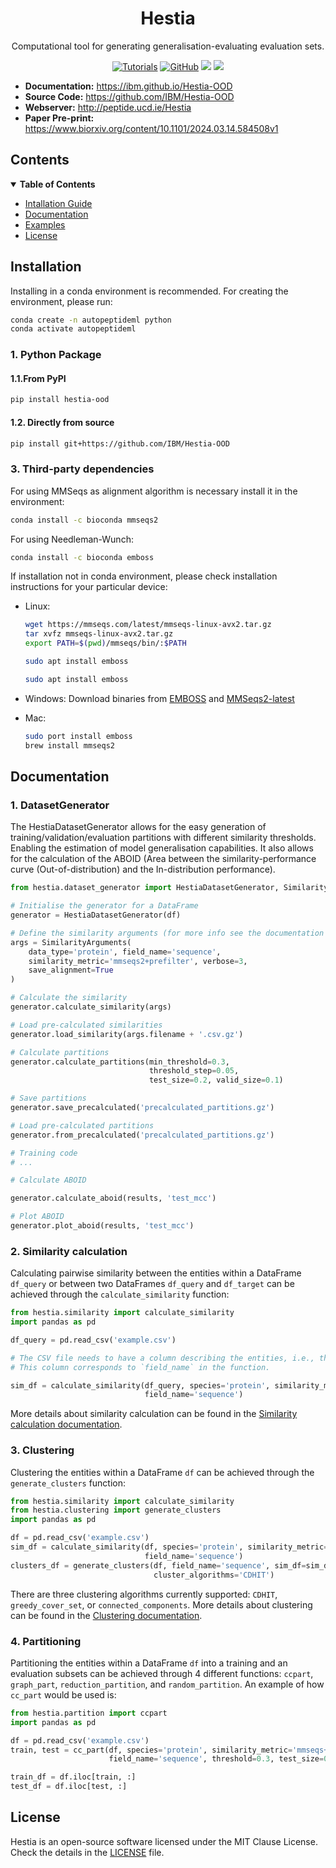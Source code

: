 <div align="center">
  <h1>Hestia</h1>

  <p>Computational tool for generating generalisation-evaluating evaluation sets.</p>
  
  <a href="https://ibm.github.io/Hestia-OOD/"><img alt="Tutorials" src="https://img.shields.io/badge/docs-tutorials-green" /></a>
  <a href="https://github.com/IBM/Hestia-OOD/blob/main/LICENSE"><img alt="GitHub" src="https://img.shields.io/github/license/IBM/Hestia-OOD" /></a>
  <a href="https://pypi.org/project/hestia-ood/"><img src="https://img.shields.io/pypi/v/hestia-ood" /></a>
  <a href="https://pypi.org/project/hestia-ood/"><img src="https://img.shields.io/pypi/dm/hestia-ood" /></a>

</div>

- **Documentation:**  <a href="https://ibm.github.io/Hestia-OOD/" target="_blank">https://ibm.github.io/Hestia-OOD</a>
- **Source Code:** <a href="https://github.com/IBM/Hestia-OOD" target="_blank">https://github.com/IBM/Hestia-OOD</a>
- **Webserver:** <a href="http://peptide.ucd.ie/Hestia" target="_blank">http://peptide.ucd.ie/Hestia</a>
- **Paper Pre-print:** <a href="https://www.biorxiv.org/content/10.1101/2024.03.14.584508v1" target="_blank">https://www.biorxiv.org/content/10.1101/2024.03.14.584508v1</a>

## Contents

<details open markdown="1"><summary><b>Table of Contents</b></summary>

- [Intallation Guide](#installation)
- [Documentation](#documentation)
- [Examples](#examples)
- [License](#license)
 </details>


 ## Installation <a name="installation"></a>

Installing in a conda environment is recommended. For creating the environment, please run:

```bash
conda create -n autopeptideml python
conda activate autopeptideml
```

### 1. Python Package

#### 1.1.From PyPI


```bash
pip install hestia-ood
```

#### 1.2. Directly from source

```bash
pip install git+https://github.com/IBM/Hestia-OOD
```

### 3. Third-party dependencies

For using MMSeqs as alignment algorithm is necessary install it in the environment:

```bash 
conda install -c bioconda mmseqs2
```

For using Needleman-Wunch:

```bash
conda install -c bioconda emboss
```

If installation not in conda environment, please check installation instructions for your particular device:

- Linux:
  ```bash
  wget https://mmseqs.com/latest/mmseqs-linux-avx2.tar.gz
  tar xvfz mmseqs-linux-avx2.tar.gz
  export PATH=$(pwd)/mmseqs/bin/:$PATH
  ```

  ```bash
  sudo apt install emboss
  ```

  ```bash
  sudo apt install emboss
  ```

- Windows: Download binaries from [EMBOSS](https://emboss.sourceforge.net/download/) and [MMSeqs2-latest](https://mmseqs.com/latest/mmseqs-win64.zip)

- Mac:
  ```bash
  sudo port install emboss
  brew install mmseqs2
  ```

## Documentation <a name="documentation"></a>

### 1. DatasetGenerator

The HestiaDatasetGenerator allows for the easy generation of training/validation/evaluation partitions with different similarity thresholds. Enabling the estimation of model generalisation capabilities. It also allows for the calculation of the ABOID (Area between the similarity-performance curve (Out-of-distribution) and the In-distribution performance).

```python
from hestia.dataset_generator import HestiaDatasetGenerator, SimilarityArguments

# Initialise the generator for a DataFrame
generator = HestiaDatasetGenerator(df)

# Define the similarity arguments (for more info see the documentation page https://ibm.github.io/Hestia-OOD/datasetgenerator)
args = SimilarityArguments(
    data_type='protein', field_name='sequence',
    similarity_metric='mmseqs2+prefilter', verbose=3,
    save_alignment=True
)

# Calculate the similarity
generator.calculate_similarity(args)

# Load pre-calculated similarities
generator.load_similarity(args.filename + '.csv.gz')

# Calculate partitions
generator.calculate_partitions(min_threshold=0.3,
                               threshold_step=0.05,
                               test_size=0.2, valid_size=0.1)

# Save partitions
generator.save_precalculated('precalculated_partitions.gz')

# Load pre-calculated partitions
generator.from_precalculated('precalculated_partitions.gz')

# Training code
# ...

# Calculate ABOID

generator.calculate_aboid(results, 'test_mcc')

# Plot ABOID
generator.plot_aboid(results, 'test_mcc')
```

### 2. Similarity calculation

Calculating pairwise similarity between the entities within a DataFrame `df_query` or between two DataFrames `df_query` and `df_target` can be achieved through the `calculate_similarity` function:

```python
from hestia.similarity import calculate_similarity
import pandas as pd

df_query = pd.read_csv('example.csv')

# The CSV file needs to have a column describing the entities, i.e., their sequence, their SMILES, or a path to their PDB structure.
# This column corresponds to `field_name` in the function.

sim_df = calculate_similarity(df_query, species='protein', similarity_metric='mmseqs+prefilter',
                              field_name='sequence')
```

More details about similarity calculation can be found in the [Similarity calculation documentation](https://ibm.github.io/Hestia-OOD/similarity/).

### 3. Clustering

Clustering the entities within a DataFrame `df` can be achieved through the `generate_clusters` function:

```python
from hestia.similarity import calculate_similarity
from hestia.clustering import generate_clusters
import pandas as pd

df = pd.read_csv('example.csv')
sim_df = calculate_similarity(df, species='protein', similarity_metric='mmseqs+prefilter',
                              field_name='sequence')
clusters_df = generate_clusters(df, field_name='sequence', sim_df=sim_df,
                                cluster_algorithms='CDHIT')
```

There are three clustering algorithms currently supported: `CDHIT`, `greedy_cover_set`, or `connected_components`. More details about clustering can be found in the [Clustering documentation](https://ibm.github.io/Hestia-OOD/clustering/).


### 4. Partitioning

Partitioning the entities within a DataFrame `df` into a training and an evaluation subsets can be achieved through 4 different functions: `ccpart`, `graph_part`, `reduction_partition`, and `random_partition`. An example of how `cc_part` would be used is:

```python
from hestia.partition import ccpart
import pandas as pd

df = pd.read_csv('example.csv')
train, test = cc_part(df, species='protein', similarity_metric='mmseqs+prefilter',
                      field_name='sequence', threshold=0.3, test_size=0.2)

train_df = df.iloc[train, :]
test_df = df.iloc[test, :]
```

License <a name="license"></a>
-------
Hestia is an open-source software licensed under the MIT Clause License. Check the details in the [LICENSE](https://github.com/IBM/Hestia/blob/master/LICENSE) file.

